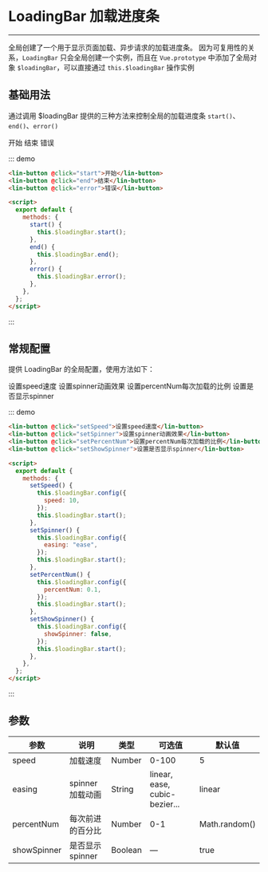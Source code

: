 <script>
  export default {
    methods: {
      start () {
        this.$loadingBar.start()
      },
      end () {
        this.$loadingBar.end()
      },
      error () {
        this.$loadingBar.error()
      },
      setSpeed () {
        this.$loadingBar.config({
          speed: 10
        })
        this.$loadingBar.start()
      },
      setSpinner () {
        this.$loadingBar.config({
          easing: 'ease'
        })
        this.$loadingBar.start()
      },
      setPercentNum () {
        this.$loadingBar.config({
          percentNum: 0.1
        })
        this.$loadingBar.start()
      },
      setShowSpinner () {
        this.$loadingBar.config({
          showSpinner: false
        })
        this.$loadingBar.start()
      }
    }
  }
</script>

<style lang="scss" scoped>
.lin-button + .lin-button{
  margin-left:10px;
}
</style>

# LoadingBar 加载进度条

---

全局创建了一个用于显示页面加载、异步请求的加载进度条。
因为可复用性的关系，`LoadingBar` 只会全局创建一个实例，而且在 `Vue.prototype` 中添加了全局对象 `$loadingBar`，可以直接通过 `this.$loadingBar` 操作实例

## 基础用法

通过调用 \$loadingBar 提供的三种方法来控制全局的加载进度条 `start()`、`end()`、`error()`

<div class="demo-block">
   <lin-button @click="start">开始</lin-button>
   <lin-button @click="end">结束</lin-button>
   <lin-button @click="error">错误</lin-button>
</div>

::: demo

```html
<lin-button @click="start">开始</lin-button>
<lin-button @click="end">结束</lin-button>
<lin-button @click="error">错误</lin-button>

<script>
  export default {
    methods: {
      start() {
        this.$loadingBar.start();
      },
      end() {
        this.$loadingBar.end();
      },
      error() {
        this.$loadingBar.error();
      },
    },
  };
</script>
```

:::

## 常规配置

提供 LoadingBar 的全局配置，使用方法如下：

<div class="demo-block">
   <lin-button @click="setSpeed">设置speed速度</lin-button>
   <lin-button @click="setSpinner">设置spinner动画效果</lin-button>
   <lin-button @click="setPercentNum">设置percentNum每次加载的比例</lin-button>
   <lin-button @click="setShowSpinner">设置是否显示spinner</lin-button>
</div>

::: demo

```html
<lin-button @click="setSpeed">设置speed速度</lin-button>
<lin-button @click="setSpinner">设置spinner动画效果</lin-button>
<lin-button @click="setPercentNum">设置percentNum每次加载的比例</lin-button>
<lin-button @click="setShowSpinner">设置是否显示spinner</lin-button>

<script>
  export default {
    methods: {
      setSpeed() {
        this.$loadingBar.config({
          speed: 10,
        });
        this.$loadingBar.start();
      },
      setSpinner() {
        this.$loadingBar.config({
          easing: "ease",
        });
        this.$loadingBar.start();
      },
      setPercentNum() {
        this.$loadingBar.config({
          percentNum: 0.1,
        });
        this.$loadingBar.start();
      },
      setShowSpinner() {
        this.$loadingBar.config({
          showSpinner: false,
        });
        this.$loadingBar.start();
      },
    },
  };
</script>
```

:::

## 参数

| 参数        | 说明             | 类型    | 可选值                        | 默认值        |
| ----------- | ---------------- | ------- | ----------------------------- | ------------- |
| speed       | 加载速度         | Number  | 0-100                         | 5             |
| easing      | spinner 加载动画 | String  | linear, ease, cubic-bezier... | linear        |
| percentNum  | 每次前进的百分比 | Number  | 0-1                           | Math.random() |
| showSpinner | 是否显示 spinner | Boolean | —                             | true          |

